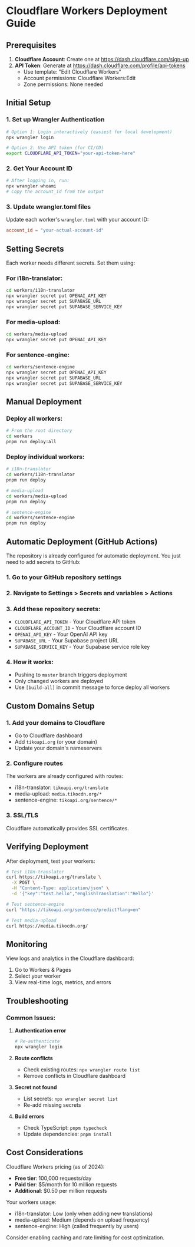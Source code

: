 # Cloudflare Workers Deployment Guide

## Prerequisites

1. **Cloudflare Account**: Create one at https://dash.cloudflare.com/sign-up
2. **API Token**: Generate at https://dash.cloudflare.com/profile/api-tokens
   - Use template: "Edit Cloudflare Workers"
   - Account permissions: Cloudflare Workers:Edit
   - Zone permissions: None needed

## Initial Setup

### 1. Set up Wrangler Authentication

```bash
# Option 1: Login interactively (easiest for local development)
npx wrangler login

# Option 2: Use API token (for CI/CD)
export CLOUDFLARE_API_TOKEN="your-api-token-here"
```

### 2. Get Your Account ID

```bash
# After logging in, run:
npx wrangler whoami
# Copy the account_id from the output
```

### 3. Update wrangler.toml files

Update each worker's `wrangler.toml` with your account ID:

```toml
account_id = "your-actual-account-id"
```

## Setting Secrets

Each worker needs different secrets. Set them using:

### For i18n-translator:
```bash
cd workers/i18n-translator
npx wrangler secret put OPENAI_API_KEY
npx wrangler secret put SUPABASE_URL
npx wrangler secret put SUPABASE_SERVICE_KEY
```

### For media-upload:
```bash
cd workers/media-upload
npx wrangler secret put OPENAI_API_KEY
```

### For sentence-engine:
```bash
cd workers/sentence-engine
npx wrangler secret put OPENAI_API_KEY
npx wrangler secret put SUPABASE_URL
npx wrangler secret put SUPABASE_SERVICE_KEY
```

## Manual Deployment

### Deploy all workers:
```bash
# From the root directory
cd workers
pnpm run deploy:all
```

### Deploy individual workers:
```bash
# i18n-translator
cd workers/i18n-translator
pnpm run deploy

# media-upload
cd workers/media-upload
pnpm run deploy

# sentence-engine
cd workers/sentence-engine
pnpm run deploy
```

## Automatic Deployment (GitHub Actions)

The repository is already configured for automatic deployment. You just need to add secrets to GitHub:

### 1. Go to your GitHub repository settings
### 2. Navigate to Settings > Secrets and variables > Actions
### 3. Add these repository secrets:

- `CLOUDFLARE_API_TOKEN` - Your Cloudflare API token
- `CLOUDFLARE_ACCOUNT_ID` - Your Cloudflare account ID
- `OPENAI_API_KEY` - Your OpenAI API key
- `SUPABASE_URL` - Your Supabase project URL
- `SUPABASE_SERVICE_KEY` - Your Supabase service role key

### 4. How it works:
- Pushing to `master` branch triggers deployment
- Only changed workers are deployed
- Use `[build-all]` in commit message to force deploy all workers

## Custom Domains Setup

### 1. Add your domains to Cloudflare
- Go to Cloudflare dashboard
- Add `tikoapi.org` (or your domain)
- Update your domain's nameservers

### 2. Configure routes
The workers are already configured with routes:
- i18n-translator: `tikoapi.org/translate`
- media-upload: `media.tikocdn.org/*`
- sentence-engine: `tikoapi.org/sentence/*`

### 3. SSL/TLS
Cloudflare automatically provides SSL certificates.

## Verifying Deployment

After deployment, test your workers:

```bash
# Test i18n-translator
curl https://tikoapi.org/translate \
  -X POST \
  -H "Content-Type: application/json" \
  -d '{"key":"test.hello","englishTranslation":"Hello"}'

# Test sentence-engine
curl "https://tikoapi.org/sentence/predict?lang=en"

# Test media-upload
curl https://media.tikocdn.org/
```

## Monitoring

View logs and analytics in the Cloudflare dashboard:
1. Go to Workers & Pages
2. Select your worker
3. View real-time logs, metrics, and errors

## Troubleshooting

### Common Issues:

1. **Authentication error**
   ```bash
   # Re-authenticate
   npx wrangler login
   ```

2. **Route conflicts**
   - Check existing routes: `npx wrangler route list`
   - Remove conflicts in Cloudflare dashboard

3. **Secret not found**
   - List secrets: `npx wrangler secret list`
   - Re-add missing secrets

4. **Build errors**
   - Check TypeScript: `pnpm typecheck`
   - Update dependencies: `pnpm install`

## Cost Considerations

Cloudflare Workers pricing (as of 2024):
- **Free tier**: 100,000 requests/day
- **Paid tier**: $5/month for 10 million requests
- **Additional**: $0.50 per million requests

Your workers usage:
- i18n-translator: Low (only when adding new translations)
- media-upload: Medium (depends on upload frequency)
- sentence-engine: High (called frequently by users)

Consider enabling caching and rate limiting for cost optimization.